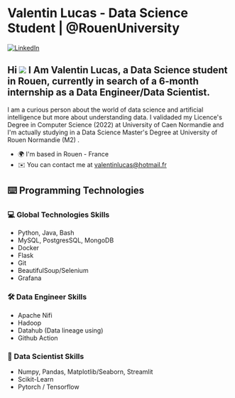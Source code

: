 # Valentin Lucas - Data Science Student | @RouenUniversity

[![LinkedIn](https://img.shields.io/badge/LinkedIn-Valentin-blue?logo=linkedin)](https://www.linkedin.com/in/valentin-lucas/)

Hi ![](https://user-images.githubusercontent.com/18350557/176309783-0785949b-9127-417c-8b55-ab5a4333674e.gif) I Am Valentin Lucas, a Data Science student in Rouen, currently in search of a 6-month internship as a Data Engineer/Data Scientist.
-----------------------------------------------------------------------------------------------------------------------------------------------------------

I am a curious person about the world of data science and artificial intelligence but more about understanding data. I validaded my Licence's Degree in Computer Science (2022) at University of Caen Normandie and I'm actually studying in a Data Science Master's Degree at University of Rouen Normandie (M2) .

* 🌍  I'm based in Rouen - France 
* ✉️  You can contact me at [valentinlucas@hotmail.fr](mailto:valentinlucas@hotmail.fr) 

## ⌨️ Programming Technologies 
### 💻 Global Technologies Skills
- Python, Java, Bash
- MySQL, PostgresSQL, MongoDB
- Docker
- Flask
- Git
- BeautifulSoup/Selenium 
- Grafana

### 🛠️ Data Engineer Skills
- Apache Nifi
- Hadoop
- Datahub (Data lineage using)
- Github Action

### 🔬 Data Scientist Skills
- Numpy, Pandas, Matplotlib/Seaborn, Streamlit
- Scikit-Learn
- Pytorch / Tensorflow
